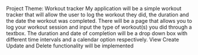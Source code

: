 Project Theme: Workout tracker
My application will be a simple workout tracker that will allow the user to log the workout they did, the duration and the date the workout was completed. 
There will be a page that allows you to log your workout session and input the type of workout(s) you did through a textbox. The duration and date of completion will be a drop down box with different time intervals and a calendar option respectively.
View Create Update and Delete functionality will be implemented
